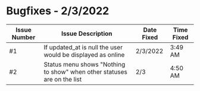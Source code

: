 # Bugfixes - 2/3/2022

| Issue Number | Issue Description                                                       | Date Fixed | Time Fixed |
| ------------ | ----------------------------------------------------------------------- | ---------- | ---------- |
| #1           | If updated_at is null the user would be displayed as online             | 2/3/2022   | 3:49 AM    |
| #2           | Status menu shows "Nothing to show" when other statuses are on the list | 2/3        | 4:50 AM    |
